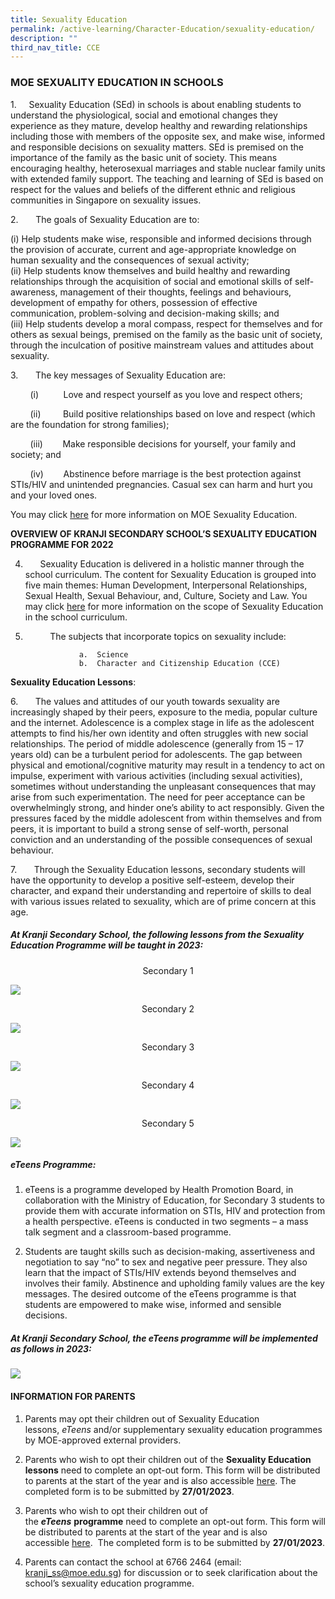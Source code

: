 ```yaml
---
title: Sexuality Education
permalink: /active-learning/Character-Education/sexuality-education/
description: ""
third_nav_title: CCE
---
```

### MOE SEXUALITY EDUCATION IN SCHOOLS

1.&nbsp;&nbsp;&nbsp; &nbsp;Sexuality Education (SEd) in schools is about enabling students to understand the physiological, social and emotional changes they experience as they mature, develop healthy and rewarding relationships including those with members of the opposite sex, and make wise, informed and responsible decisions on sexuality matters. SEd is premised on the importance of the family as the basic unit of society. This means encouraging healthy, heterosexual marriages and stable nuclear family units with extended family support. The teaching and learning of SEd is based on respect for the values and beliefs of the different ethnic and religious communities in Singapore on sexuality issues.

2.&nbsp;&nbsp;&nbsp; &nbsp;&nbsp;&nbsp;The goals of Sexuality Education are to:

 (i) Help students make wise, responsible and informed decisions through the provision of accurate, current and age-appropriate knowledge on human sexuality and the consequences of sexual activity;
<br> (ii) Help students know themselves and build healthy and rewarding relationships through the acquisition of social and emotional skills of self-awareness, management of their thoughts, feelings and behaviours, development of empathy for others, possession of effective communication, problem-solving and decision-making skills; and
<br> (iii) Help students develop a moral compass, respect for themselves and for others as sexual beings, premised on the family as the basic unit of society, through the inculcation of positive mainstream values and attitudes about sexuality.

3.&nbsp; &nbsp; &nbsp; &nbsp;The key messages of Sexuality Education are:

&nbsp;&nbsp; &nbsp;&nbsp;&nbsp; &nbsp;(i)&nbsp; &nbsp; &nbsp; &nbsp; &nbsp; Love and respect yourself as you love and respect others;

&nbsp;&nbsp; &nbsp;&nbsp;&nbsp; &nbsp;(ii)&nbsp; &nbsp; &nbsp; &nbsp; &nbsp;Build positive relationships based on love and respect (which are the foundation for strong families);

&nbsp;&nbsp; &nbsp;&nbsp;&nbsp; &nbsp;(iii)&nbsp; &nbsp; &nbsp; &nbsp; Make responsible decisions for yourself, your family and society; and

&nbsp;&nbsp; &nbsp;&nbsp;&nbsp;&nbsp;&nbsp;(iv)&nbsp; &nbsp; &nbsp; &nbsp; Abstinence before marriage is the best protection against STIs/HIV and unintended pregnancies. Casual sex&nbsp;can harm and hurt you and your loved ones.  

You may click&nbsp;[here](https://go.gov.sg/moe-sexuality-education)&nbsp;for more information on MOE Sexuality Education.&nbsp;

**OVERVIEW OF KRANJI SECONDARY SCHOOL’S SEXUALITY EDUCATION PROGRAMME FOR 2022**  

4.  &nbsp; &nbsp; &nbsp; Sexuality Education is delivered in a holistic manner through the school curriculum. The content for Sexuality Education is grouped into five main themes: Human Development, Interpersonal Relationships, Sexual Health, Sexual Behaviour, and, Culture, Society and Law. You may click&nbsp;[here](https://go.gov.sg/moe-sexuality-education-scope)&nbsp;for more information on the scope of Sexuality Education in the school curriculum.  

5.  &nbsp; &nbsp; &nbsp; &nbsp; &nbsp; The subjects that incorporate topics on sexuality include:

					a.  Science
					b.  Character and Citizenship Education (CCE)

**Sexuality Education Lessons**:

6.&nbsp; &nbsp; &nbsp; &nbsp;The values and attitudes of our youth towards sexuality are increasingly shaped by their peers, exposure to the media, popular culture and the internet. Adolescence is a complex stage in life as the adolescent attempts to find his/her own identity and often struggles with new social relationships. The period of middle adolescence (generally from 15 – 17 years old) can be a turbulent period for adolescents. The gap between physical and emotional/cognitive maturity may result in a tendency to act on impulse, experiment with various activities (including sexual activities), sometimes without understanding the unpleasant consequences that may arise from such experimentation. The need for peer acceptance can be overwhelmingly strong, and hinder one’s ability to act responsibly. Given the pressures faced by the middle adolescent from within themselves and from peers, it is important to build a strong sense of self-worth, personal conviction and an understanding of the possible consequences of sexual behaviour.

7.&nbsp; &nbsp; &nbsp; &nbsp;Through the Sexuality Education lessons, secondary students will have the opportunity to develop a positive self-esteem, develop their character, and expand their understanding and repertoire of skills to deal with various issues related to sexuality, which are of prime concern at this age.

##### **At Kranji Secondary School, the following lessons from the Sexuality Education Programme will be taught in&nbsp;2023:**

<center>Secondary 1</center>
	 
![](/images/2023%20Sec%201%20SEd.png)

<center>Secondary 2</center>

![](/images/2023%20Sec%202%20SEd.png)

<center>Secondary 3</center>

![](/images/2023%20Sec%203%20SEd.png)

<center>Secondary 4</center>

![](/images/2023%20Sec%204%20SEd.png)

<center>Secondary 5</center>

![](/images/2023%20Sec%205%20SEd.png)

##### **eTeens Programme**:

1.  eTeens is a&nbsp;programme developed by Health Promotion Board, in collaboration with the Ministry of Education, for Secondary 3 students to provide them with accurate information on STIs, HIV and protection from a health perspective. eTeens is conducted in two segments – a&nbsp;mass talk segment and a classroom-based programme.  
      
    
2.  Students are taught skills such as decision-making, assertiveness and negotiation to say “no” to sex and negative peer pressure. They also learn that the impact of STIs/HIV extends beyond themselves and involves their family. Abstinence and upholding family values are the key messages. The desired outcome of the eTeens programme is that students are empowered to make wise, informed and sensible decisions.

##### **At Kranji Secondary School, the eTeens programme will be implemented as follows in 2023:**

![](/images/SEd/2023/2023%20eTeens.png)
		 
#### INFORMATION FOR PARENTS

1.  Parents may opt their children out of Sexuality Education lessons,&nbsp;_eTeens_&nbsp;and/or supplementary sexuality education programmes by MOE-approved external providers.
    
2.  Parents who wish to opt their children out of the&nbsp;**Sexuality Education lessons**&nbsp;need to complete an opt-out form. This form will be distributed to parents at the start of the year and is also accessible&nbsp;[here](https://go.gov.sg/kss-sed-opt-out). The completed form is to be submitted by&nbsp;**27/01/2023**.  
      
3.  Parents who wish to opt their children out of the&nbsp;**_eTeens_**&nbsp;**programme**&nbsp;need to complete an opt-out form. This form will be distributed to parents at the start of the year and is also accessible&nbsp;[here](https://go.gov.sg/kss-eteens-opt-out). &nbsp;The completed form is to be submitted by&nbsp;**27/01/2023**.  
      
4.  Parents can contact the school at 6766 2464 (email: kranji_ss@moe.edu.sg) for discussion or to seek clarification about the school’s sexuality education programme.